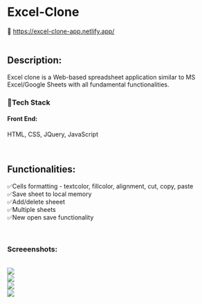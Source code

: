 # Excel-Clone
🔗 https://excel-clone-app.netlify.app/
<br/><br/>
## Description:
Excel clone is a Web-based spreadsheet application similar to MS Excel/Google Sheets with all fundamental functionalities.
<br/>
### 🚀Tech Stack
#### Front End: 
HTML, CSS, JQuery, JavaScript
<br/>

<br/>

## Functionalities:

✅Cells formatting - textcolor, fillcolor, alignment, cut, copy, paste<br/>
✅Save sheet to local memory<br/>
✅Add/delete sheeet<br/>
✅Multiple sheets<br/>
✅New open save functionality<br/>


<br/>

### Screeenshots:

<br/>
<a ><img align="left" src="https://github.com/gaurav-baghel/Excel-Clone/blob/main/Screenshots/Screenshot%202021-07-11%20112146.jpg?raw=true" /></a>
<br/>
<a ><img align="left"  src="https://github.com/gaurav-baghel/Excel-Clone/blob/main/Screenshots/Screenshot%202021-07-11%20111424.jpg?raw=true" /></a>
<br/>
<a ><img align="left"  src="https://github.com/gaurav-baghel/Excel-Clone/blob/main/Screenshots/Screenshot%202021-07-11%20111529.jpg?raw=true" /></a>
<br/>
<a ><img align="left"  src="https://github.com/gaurav-baghel/Excel-Clone/blob/main/Screenshots/Screenshot%202021-07-11%20112113.jpg?raw=true" /></a>
<br/>

